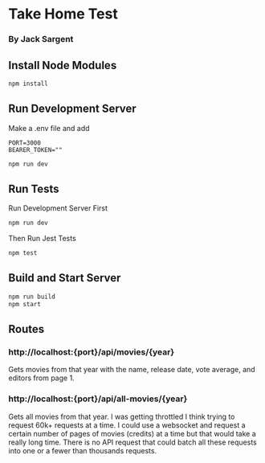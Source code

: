 # Take Home Test 

### By Jack Sargent

## Install Node Modules

```bash
npm install
```

## Run Development Server

Make a .env file and add
```
PORT=3000
BEARER_TOKEN=""
```

```bash
npm run dev
```

## Run Tests
Run Development Server First
```bash
npm run dev
```
Then Run Jest Tests
```bash
npm test
```

## Build and Start Server 

```bash
npm run build
npm start
```

## Routes

### http://localhost:{port}/api/movies/{year}

Gets movies from that year with the name, release date, vote average, and editors from page 1.

### http://localhost:{port}/api/all-movies/{year}

Gets all movies from that year. I was getting throttled I think trying to request 60k+ requests at a time. I could use a websocket and request a certain number of pages of movies (credits) at a time but that would take a really long time. There is no API request that could batch all these requests into one or a fewer than thousands requests.